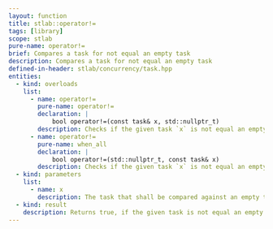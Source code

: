 ```yaml
---
layout: function
title: stlab::operator!=
tags: [library]
scope: stlab
pure-name: operator!=
brief: Compares a task for not equal an empty task
description: Compares a task for not equal an empty task
defined-in-header: stlab/concurrency/task.hpp
entities:
  - kind: overloads
    list:
      - name: operator!=
        pure-name: operator!=
        declaration: |
            bool operator!=(const task& x, std::nullptr_t)
        description: Checks if the given task `x` is not equal an empty task
      - name: operator!=
        pure-name: when_all
        declaration: |
            bool operator!=(std::nullptr_t, const task& x)
        description: Checks if the given task `x` is not equal an empty task
  - kind: parameters
    list:
      - name: x
        description: The task that shall be compared against an empty task
  - kind: result
    description: Returns true, if the given task is not equal an empty task.
---
```

